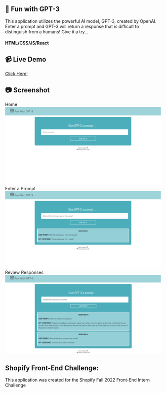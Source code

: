 ## :robot: Fun with GPT-3
This application utilizes the powerful AI model, GPT-3, created by OpenAI.
Enter a prompt and GPT-3 will return a response that is difficult to distinguish from a humans! Give it a try... 

#### HTML/CSS/JS/React

## :video_camera: Live Demo
<a href="https://62857e96c2d87717e882e101--earnest-swan-080405.netlify.app/">Click Here!</a>

## :camera: Screenshot
Home
![Home](https://github.com/T-Pirozzini/Fun-With-GPT-3/blob/main/src/assets/home.png?raw=true)
Enter a Prompt
![Response](https://github.com/T-Pirozzini/Fun-With-GPT-3/blob/main/src/assets/response.png?raw=true)
Review Responses
![Response-List](https://github.com/T-Pirozzini/Fun-With-GPT-3/blob/main/src/assets/responses-listed.png?raw=true)

## Shopify Front-End Challenge: 
This application was created for the Shopify Fall 2022 Front-End Intern Challenge


